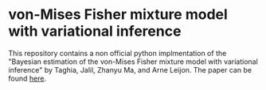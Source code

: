 # von-Mises Fisher mixture model with variational inference

This repository contains a non official python implmentation of the "Bayesian estimation of the von-Mises Fisher mixture model with variational inference" by Taghia, Jalil, Zhanyu Ma, and Arne Leijon. The paper can be found [here](https://ieeexplore.ieee.org/stamp/stamp.jsp?tp=&arnumber=6740818).

